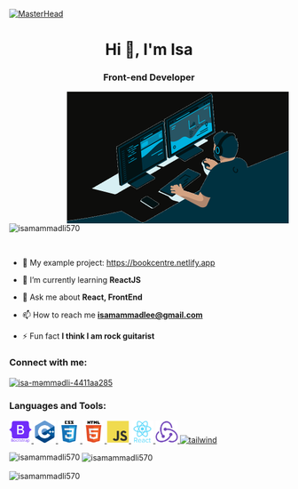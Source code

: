 [![MasterHead](https://user-images.githubusercontent.com/80781196/190216139-7697aa5a-c9a0-4bd6-80bf-3aca76a2e1c8.gif)](https://rishavchanda.io)
<h1 align="center">Hi 👋, I'm Isa</h1>
<h3 align="center">Front-end Developer</h3>
<img align="right" alt="Coding" width="400" src="https://raw.githubusercontent.com/Potential17/Potential17/master/user%20(2).gif"/>

<p align="left"> <img src="https://komarev.com/ghpvc/?username=isamammadli570&label=Profile%20views&color=0e75b6&style=flat" alt="isamammadli570" /> </p>

<p align="left"> <a href="https://twitter.com/" target="blank"><img src="https://img.shields.io/twitter/follow/?logo=twitter&style=for-the-badge" alt="" /></a> </p>

- 🔭 My example project: https://bookcentre.netlify.app

- 🌱 I’m currently learning **ReactJS**

- 💬 Ask me about **React, FrontEnd**

- 📫 How to reach me **isamammadlee@gmail.com**

- ⚡ Fun fact **I think I am rock guitarist**

<h3 align="left">Connect with me:</h3>
<p align="left">
<a href="https://linkedin.com/in/isa-məmmədli-4411aa285" target="blank"><img align="center" src="https://raw.githubusercontent.com/rahuldkjain/github-profile-readme-generator/master/src/images/icons/Social/linked-in-alt.svg" alt="isa-məmmədli-4411aa285" height="30" width="40" /></a>
</p>

<h3 align="left">Languages and Tools:</h3>
<p align="left"> <a href="https://getbootstrap.com" target="_blank" rel="noreferrer"> <img src="https://raw.githubusercontent.com/devicons/devicon/master/icons/bootstrap/bootstrap-plain-wordmark.svg" alt="bootstrap" width="40" height="40"/> </a> <a href="https://www.w3schools.com/cpp/" target="_blank" rel="noreferrer"> <img src="https://raw.githubusercontent.com/devicons/devicon/master/icons/cplusplus/cplusplus-original.svg" alt="cplusplus" width="40" height="40"/> </a> <a href="https://www.w3schools.com/css/" target="_blank" rel="noreferrer"> <img src="https://raw.githubusercontent.com/devicons/devicon/master/icons/css3/css3-original-wordmark.svg" alt="css3" width="40" height="40"/> </a> <a href="https://www.w3.org/html/" target="_blank" rel="noreferrer"> <img src="https://raw.githubusercontent.com/devicons/devicon/master/icons/html5/html5-original-wordmark.svg" alt="html5" width="40" height="40"/> </a> <a href="https://developer.mozilla.org/en-US/docs/Web/JavaScript" target="_blank" rel="noreferrer"> <img src="https://raw.githubusercontent.com/devicons/devicon/master/icons/javascript/javascript-original.svg" alt="javascript" width="40" height="40"/> </a> <a href="https://reactjs.org/" target="_blank" rel="noreferrer"> <img src="https://raw.githubusercontent.com/devicons/devicon/master/icons/react/react-original-wordmark.svg" alt="react" width="40" height="40"/> </a> <a href="https://redux.js.org" target="_blank" rel="noreferrer"> <img src="https://raw.githubusercontent.com/devicons/devicon/master/icons/redux/redux-original.svg" alt="redux" width="40" height="40"/> </a> <a href="https://tailwindcss.com/" target="_blank" rel="noreferrer"> <img src="https://www.vectorlogo.zone/logos/tailwindcss/tailwindcss-icon.svg" alt="tailwind" width="40" height="40"/> </a> </p>

<p><img align="left" src="https://github-readme-stats.vercel.app/api/top-langs?username=isamammadli570&show_icons=true&locale=en&layout=compact" alt="isamammadli570" /></p>

<p>&nbsp;<img align="center" src="https://github-readme-stats.vercel.app/api?username=isamammadli570&show_icons=true&locale=en" alt="isamammadli570" /></p>

<p><img align="center" src="https://github-readme-streak-stats.herokuapp.com/?user=isamammadli570&" alt="isamammadli570" /></p>
